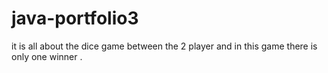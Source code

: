# java-portfolio3
it is all about the dice game between the 2 player and in this game there is only one winner .
